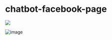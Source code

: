 # chatbot-facebook-page

![](https://github.com/informatyzacja-sspwr-projekty/Chatbot/workflows/tests/badge.svg)

![image](https://user-images.githubusercontent.com/6043048/142777522-2c0d80cb-1aeb-4c71-a42a-324ed43c951e.png)
